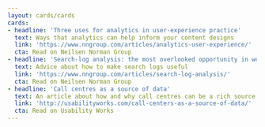```yaml
---
layout: cards/cards
cards:
- headline: 'Three uses for analytics in user-experience practice'
  text: Ways that analytics can help inform your content designs
  link: 'https://www.nngroup.com/articles/analytics-user-experience/'
  cta: Read on Neilsen Norman Group
- headline: 'Search-log analysis: the most overlooked opportunity in web UX research'
  text: Advice about how to make search logs useful
  link: 'https://www.nngroup.com/articles/search-log-analysis/'
  cta: Read on Neilsen Norman Group
- headline: 'Call centres as a source of data'
  text: An article about how and why call centres can be a rich source of data
  link: 'http://usabilityworks.com/call-centers-as-a-source-of-data/'
  cta: Read on Usability Works
---
```

